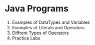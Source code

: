 <h1>Java Programs</h1>
<ol>
  <li>Examples of DataTypes and Variables</li>
  <li>Examples of Literals and Operators</li>
  <li>Diffrent Types of Operators</li>
  <li>Practice Labs</li>
</ol>
